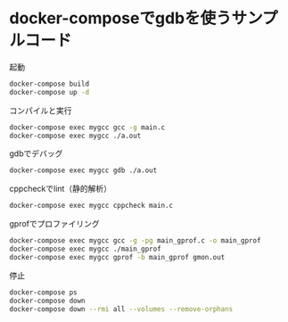 # docker-composeでgdbを使うサンプルコード

起動

```bash
docker-compose build
docker-compose up -d
```

コンパイルと実行

```bash
docker-compose exec mygcc gcc -g main.c
docker-compose exec mygcc ./a.out
```

gdbでデバッグ

```bash
docker-compose exec mygcc gdb ./a.out
```

cppcheckでlint（静的解析）

```bash
docker-compose exec mygcc cppcheck main.c
```

gprofでプロファイリング

```bash
docker-compose exec mygcc gcc -g -pg main_gprof.c -o main_gprof
docker-compose exec mygcc ./main_gprof
docker-compose exec mygcc gprof -b main_gprof gmon.out
```

停止

```bash
docker-compose ps
docker-compose down
docker-compose down --rmi all --volumes --remove-orphans
```


